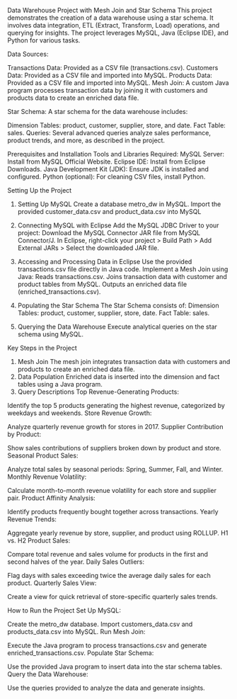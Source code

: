 Data Warehouse Project with Mesh Join and Star Schema
This project demonstrates the creation of a data warehouse using a star schema. It involves data integration, ETL (Extract, Transform, Load) operations, and querying for insights. The project leverages MySQL, Java (Eclipse IDE), and Python for various tasks.


Data Sources:

Transactions Data: Provided as a CSV file (transactions.csv).
Customers Data: Provided as a CSV file and imported into MySQL.
Products Data: Provided as a CSV file and imported into MySQL.
Mesh Join: A custom Java program processes transaction data by joining it with customers and products data to create an enriched data file.

Star Schema: A star schema for the data warehouse includes:

Dimension Tables: product, customer, supplier, store, and date.
Fact Table: sales.
Queries: Several advanced queries analyze sales performance, product trends, and more, as described in the project.


Prerequisites and Installation
Tools and Libraries Required:
MySQL Server: Install from MySQL Official Website.
Eclipse IDE: Install from Eclipse Downloads.
Java Development Kit (JDK): Ensure JDK is installed and configured.
Python (optional): For cleaning CSV files, install Python.


Setting Up the Project
1. Setting Up MySQL
Create a database metro_dw in MySQL.
Import the provided customer_data.csv and product_data.csv into MySQL


2. Connecting MySQL with Eclipse
Add the MySQL JDBC Driver to your project:
Download the MySQL Connector JAR file from MySQL Connector/J.
In Eclipse, right-click your project > Build Path > Add External JARs > Select the downloaded JAR file.
3. Accessing and Processing Data in Eclipse
Use the provided transactions.csv file directly in Java code.
Implement a Mesh Join using Java:
Reads transactions.csv.
Joins transaction data with customer and product tables from MySQL.
Outputs an enriched data file (enriched_transactions.csv).
4. Populating the Star Schema
The Star Schema consists of:
Dimension Tables: product, customer, supplier, store, date.
Fact Table: sales.
5. Querying the Data Warehouse
Execute analytical queries on the star schema using MySQL.




Key Steps in the Project
1. Mesh Join
The mesh join integrates transaction data with customers and products to create an enriched data file.
2. Data Population
Enriched data is inserted into the dimension and fact tables using a Java program.
3. Query Descriptions
Top Revenue-Generating Products:

Identify the top 5 products generating the highest revenue, categorized by weekdays and weekends.
Store Revenue Growth:

Analyze quarterly revenue growth for stores in 2017.
Supplier Contribution by Product:

Show sales contributions of suppliers broken down by product and store.
Seasonal Product Sales:

Analyze total sales by seasonal periods: Spring, Summer, Fall, and Winter.
Monthly Revenue Volatility:

Calculate month-to-month revenue volatility for each store and supplier pair.
Product Affinity Analysis:

Identify products frequently bought together across transactions.
Yearly Revenue Trends:

Aggregate yearly revenue by store, supplier, and product using ROLLUP.
H1 vs. H2 Product Sales:

Compare total revenue and sales volume for products in the first and second halves of the year.
Daily Sales Outliers:

Flag days with sales exceeding twice the average daily sales for each product.
Quarterly Sales View:

Create a view for quick retrieval of store-specific quarterly sales trends.




How to Run the Project
Set Up MySQL:

Create the metro_dw database.
Import customers_data.csv and products_data.csv into MySQL.
Run Mesh Join:

Execute the Java program to process transactions.csv and generate enriched_transactions.csv.
Populate Star Schema:

Use the provided Java program to insert data into the star schema tables.
Query the Data Warehouse:

Use the queries provided to analyze the data and generate insights.